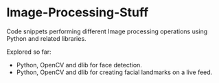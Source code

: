 # Image-Processing-Stuff
Code snippets performing different Image processing operations using Python and related libraries.

Explored so far:
- Python, OpenCV and dlib for face detection.
- Python, OpenCV and dlib for creating facial landmarks on a live feed.
